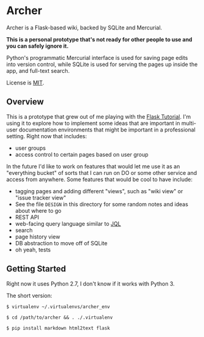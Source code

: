 Archer
======

Archer is a Flask-based wiki, backed by SQLite and Mercurial.

**This is a personal prototype that's not ready for other people to
use and you can safely ignore it.**

Python's programmatic Mercurial interface is used for saving page
edits into version control, while SQLite is used for serving the pages
up inside the app, and full-text search.

License is [MIT](https://opensource.org/licenses/MIT).

Overview
--------

This is a prototype that grew out of me playing with the
[Flask Tutorial](http://flask.pocoo.org/docs/0.11/tutorial/).  I'm
using it to explore how to implement some ideas that are important in
multi-user documentation environments that might be important in a
professional setting.  Right now that includes:

+ user groups
+ access control to certain pages based on user group

In the future I'd like to work on features that would let me use it as
an "everything bucket" of sorts that I can run on DO or some other
service and access from anywhere.  Some features that would be cool to
have include:

+ tagging pages and adding different "views", such as "wiki
  view" or "issue tracker view"
+ See the file `DESIGN` in this directory for some random notes and
  ideas about where to go
+ REST API
+ web-facing query language similar to [JQL](http://blogs.atlassian.com/2013/01/jql-the-most-flexible-way-to-search-jira-14/?_ga=1.236371010.257445571.1472316705)
+ search
+ page history view
+ DB abstraction to move off of SQLite
+ oh yeah, tests

Getting Started
---------------

Right now it uses Python 2.7, I don't know if it works with Python 3.

The short version:

    $ virtualenv ~/.virtualenvs/archer_env

    $ cd /path/to/archer && . ./.virtualenv

    $ pip install markdown html2text flask

